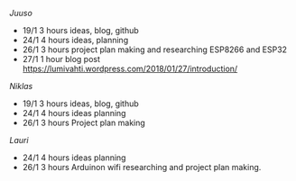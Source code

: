_Juuso_

- 19/1 3 hours ideas, blog, github
- 24/1 4 hours ideas, planning
- 26/1 3 hours project plan making and researching ESP8266 and ESP32
- 27/1 1 hour blog post https://lumivahti.wordpress.com/2018/01/27/introduction/


_Niklas_

- 19/1 3 hours ideas, blog, github
- 24/1 4 hours ideas planning
- 26/1 3 hours Project plan making

_Lauri_
- 24/1 4 hours ideas planning
- 26/1 3 hours  Arduinon wifi researching and project plan making.

